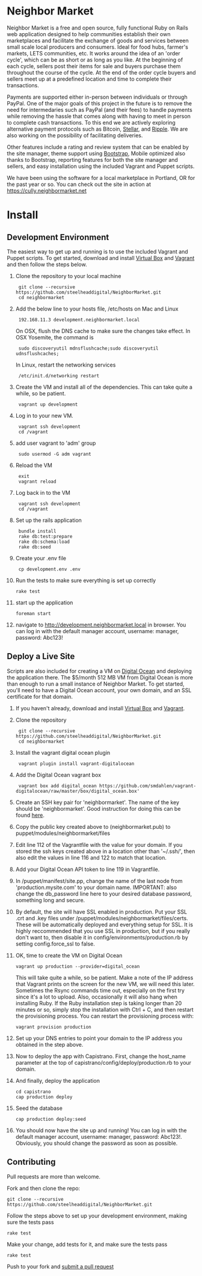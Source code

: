 Neighbor Market
===============
Neighbor Market is a free and open source, fully functional Ruby on Rails web application designed to help communities establish their own marketplaces and facilitate the exchange of goods and services between small scale local producers and consumers. Ideal for food hubs, farmer's markets, LETS communities, etc. It works around the idea of an 'order cycle', which can be as short or as long as you like. At the beginning of each cycle, sellers post their items for sale and buyers purchase them throughout the course of the cycle. At the end of the order cycle buyers and sellers meet up at a predefined location and time to complete their transactions. 

Payments are supported either in-person between individuals or through PayPal. One of the major goals of this project in the future is to remove the need for intermedaries such as PayPal (and their fees) to handle payments while removing the hassle that comes along with having to meet in person to complete cash transactions. To this end we are actively exploring alternative payment protocols such as Bitcoin, [Stellar](http://stellar.org), and [Ripple](https://ripple.com). We are also working on the possibility of facilitating deliveries.

Other features include a rating and review system that can be enabled by the site manager, theme support using [Bootstrap](http://getbootstrap.com/), Mobile optimized also thanks to Bootstrap, reporting features for both the site manager and sellers, and easy installation using the included Vagrant and Puppet scripts.

We have been using the software for a local marketplace in Portland, OR for the past year or so. You can check out the site in action at https://cully.neighbormarket.net

Install
=======

Development Environment
-----------------------
The easiest way to get up and running is to use the included Vagrant and Puppet scripts. To get started, download and install [Virtual Box](https://www.virtualbox.org/wiki/Downloads) and [Vagrant](https://www.vagrantup.com/) and then follow the steps below.

1. Clone the repository to your local machine

		git clone --recursive https://github.com/steelheaddigital/NeighborMarket.git
		cd neighbormarket

2. Add the below line to your hosts file, /etc/hosts on Mac and Linux
	
		192.168.11.3 development.neighbormarket.local
	
	On OSX, flush the DNS cache to make sure the changes take effect. In OSX Yosemite, the command is

		sudo discoveryutil mdnsflushcache;sudo discoveryutil udnsflushcaches;

	In Linux, restart the networking services

		/etc/init.d/networking restart

3. Create the VM and install all of the dependencies. This can take quite a while, so be patient.

		vagrant up development

4. Log in to your new VM.

		vagrant ssh development
		cd /vagrant

5. add user vagrant to 'adm' group

		sudo usermod -G adm vagrant

6. Reload the VM

		exit
		vagrant reload

7. Log back in to the VM

		vagrant ssh development
		cd /vagrant

8. Set up the rails application

		bundle install
		rake db:test:prepare
		rake db:schema:load
		rake db:seed

9. Create your .env file

		cp development.env .env

10. Run the tests to make sure everything is set up correctly
	
		rake test

10. start up the application

		foreman start

11. navigate to http://development.neighbormarket.local in browser. You can log in with the default manager account, username: manager, password: Abc123!

Deploy a Live Site
--------------------
Scripts are also included for creating a VM on [Digital Ocean](https://digitalocean.com) and deploying the application there. The $5/month 512 MB VM from Digital Ocean is more than enough to run a small instance of Neighbor Market. To get started, you'll need to have a Digital Ocean account, your own domain, and an SSL certificate for that domain.

1. If you haven't already, download and install [Virtual Box](https://www.virtualbox.org/wiki/Downloads) and [Vagrant](https://www.vagrantup.com/).

2. Clone the repository

		git clone --recursive https://github.com/steelheaddigital/NeighborMarket.git
		cd neighbormarket

3. Install the vagrant digital ocean plugin

		vagrant plugin install vagrant-digitalocean

4. Add the Digital Ocean vagrant box

		vagrant box add digital_ocean https://github.com/smdahlen/vagrant-digitalocean/raw/master/box/digital_ocean.box'

5. Create an SSH key pair for 'neighbormarket'. The name of the key should be 'neighbormarket'. Good instruction for doing this can be found [here](https://www.digitalocean.com/community/tutorials/how-to-set-up-ssh-keys--2).

6. Copy the public key created above to (neighbormarket.pub) to puppet/modules/neighbormarket/files

7. Edit line 112 of the Vagrantfile with the value for your domain.  If you stored the ssh keys created above in a location other than '~/.ssh/', then also edit the values in line 116 and 122 to match that location.

8. Add your Digital Ocean API token to line 119 in Vagrantfile.

9. In /puppet/manifest/site.pp, change the name of the last node from 'production.mysite.com' to your domain name. IMPORTANT: also change the db_password line here to your desired database password, something long and secure.

10. By default, the site will have SSL enabled in production. Put your SSL .crt and .key files under /puppet/modules/neighbormarket/files/certs. These will be automatically deployed and everything setup for SSL. It is highly reccommended that you use SSL in production, but if you really don't want to, then disable it in config/environments/production.rb by setting config.force_ssl to false.

11. OK, time to create the VM on Digital Ocean

		vagrant up production --provider=digital_ocean

	This will take quite a while, so be patient.  Make a note of the IP address that Vagrant prints on the screen for the new VM, we will need this later.  Sometimes the Rsync commands time out, especially on the first try since it's a lot to upload. Also, occasionally it will also hang when installing Ruby. If the Ruby installation step is taking longer than 20 minutes or so, simply stop the installation with Ctrl + C, and then restart the provisioning process. You can restart the provisioning process with:

		vagrant provision production

12. Set up your DNS entries to point your domain to the IP address you obtained in the step above.

13. Now to deploy the app with Capistrano.  First, change the host_name parameter at the top of capistrano/config/deploy/production.rb to your domain.

14. And finally, deploy the application

		cd capistrano
		cap production deploy

15. Seed the database

		cap production deploy:seed

16. You should now have the site up and running! You can log in with the default manager account, username: manager, password: Abc123!. Obviously, you should change the password as soon as possible.

Contributing
------------
Pull requests are more than welcome.

Fork and then clone the repo:

	git clone --recursive https://github.com/steelheaddigital/NeighborMarket.git

Follow the steps above to set up your development environment, making sure the tests pass

	rake test

Make your change, add tests for it, and make sure the tests pass

	rake test

Push to your fork and [submit a pull request](https://help.github.com/articles/using-pull-requests/)








